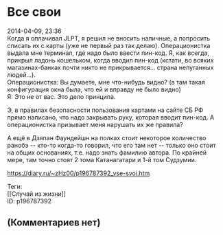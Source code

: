 Все свои
========

  
2014-04-09, 23:36  
 Когда я оплачивал JLPT, я решил не вносить наличные, а попросить списать их с карты (уже не первый раз так делаю). Операционистка выдала мне терминал, где надо было ввести пин-код. Я, как всегда, прикрыл ладонь кошельком, когда вводил пин-код (кстати, во всяких магазинах-банках почти никто не прикрывается... страна непуганных людей...).   
 Операционистка: Вы думаете, мне что-нибудь видно? (а там такая конфигурация окна была, что ей и вправду не было видно)   
 Я: Это не от вас. Это дело принципа.   
   
 Э, в правилах безопасности пользования картами на сайте СБ РФ прямо написано, что надо закрывать руку, которая вводит пин-код. А операционистка призывает меня нарушать их же правила?   
   
  А ещё в Дзяпан Фаундейшн на полках стоит некоторое количество ранобэ -- кто-то когда-то говорил, что его там нет -- только оно стоит на общих основаниях, т.е. надо знать фамилию автора. По крайней мере, там точно стоят 2 тома Катанагатари и 1-й том Судзумии.    
  
<https://diary.ru/~zHz00/p196787392_vse-svoi.htm>  
  
Теги:  
[[Случай из жизни]]  
ID: p196787392  


(Комментариев нет)
------------------